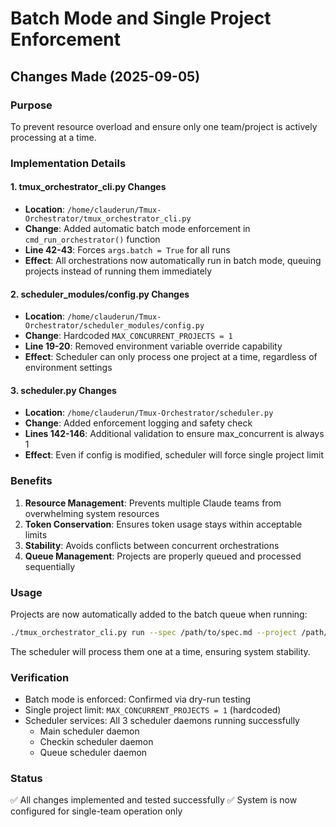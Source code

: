 # Batch Mode and Single Project Enforcement

## Changes Made (2025-09-05)

### Purpose
To prevent resource overload and ensure only one team/project is actively processing at a time.

### Implementation Details

#### 1. tmux_orchestrator_cli.py Changes
- **Location**: `/home/clauderun/Tmux-Orchestrator/tmux_orchestrator_cli.py`
- **Change**: Added automatic batch mode enforcement in `cmd_run_orchestrator()` function
- **Line 42-43**: Forces `args.batch = True` for all runs
- **Effect**: All orchestrations now automatically run in batch mode, queuing projects instead of running them immediately

#### 2. scheduler_modules/config.py Changes  
- **Location**: `/home/clauderun/Tmux-Orchestrator/scheduler_modules/config.py`
- **Change**: Hardcoded `MAX_CONCURRENT_PROJECTS = 1`
- **Line 19-20**: Removed environment variable override capability
- **Effect**: Scheduler can only process one project at a time, regardless of environment settings

#### 3. scheduler.py Changes
- **Location**: `/home/clauderun/Tmux-Orchestrator/scheduler.py`
- **Change**: Added enforcement logging and safety check
- **Lines 142-146**: Additional validation to ensure max_concurrent is always 1
- **Effect**: Even if config is modified, scheduler will force single project limit

### Benefits
1. **Resource Management**: Prevents multiple Claude teams from overwhelming system resources
2. **Token Conservation**: Ensures token usage stays within acceptable limits
3. **Stability**: Avoids conflicts between concurrent orchestrations
4. **Queue Management**: Projects are properly queued and processed sequentially

### Usage
Projects are now automatically added to the batch queue when running:
```bash
./tmux_orchestrator_cli.py run --spec /path/to/spec.md --project /path/to/project
```

The scheduler will process them one at a time, ensuring system stability.

### Verification
- Batch mode is enforced: Confirmed via dry-run testing
- Single project limit: `MAX_CONCURRENT_PROJECTS = 1` (hardcoded)
- Scheduler services: All 3 scheduler daemons running successfully
  - Main scheduler daemon
  - Checkin scheduler daemon  
  - Queue scheduler daemon

### Status
✅ All changes implemented and tested successfully
✅ System is now configured for single-team operation only